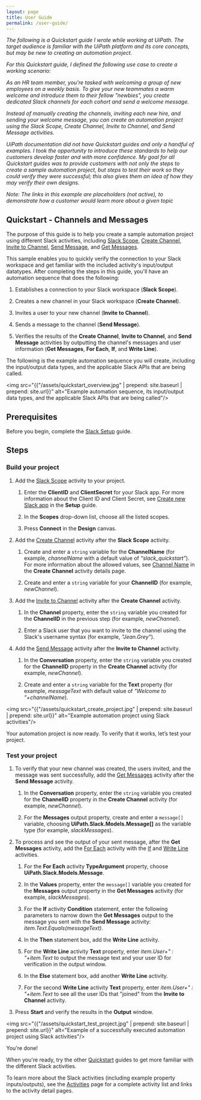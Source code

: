 ```yaml
---
layout: page
title: User Guide
permalink: /user-guide/
---
```


*The following is a Quickstart guide I wrote while working at UiPath. The target audience is familiar with the UiPath platform and its core concepts, but may be new to creating an automation project.*

*For this Quickstart guide, I defined the following use case to create a working scenario:*

*As an HR team member, you're tasked with welcoming a group of new employees on a weekly basis. To give your new teammates a warm welcome and introduce them to their fellow "newbies", you create dedicated Slack channels for each cohort and send a welcome message.*

*Instead of manually creating the channels, inviting each new hire, and sending your welcome message, you can create an automation project using the Slack Scope, Create Channel, Invite to Channel, and Send Message activities.*

*UiPath documentation did not have Quickstart guides and only a handful of examples. I took the opportunity to introduce these standards to help our customers develop faster and with more confidence. My goal for all Quickstart guides was to provide customers with not only the steps to create a sample automation project, but steps to test their work so they could verify they were successful; this also gives them an idea of how they may verify their own designs.*

*Note: The links in this example are placeholders (not active), to demonstrate how a customer would learn more about a given topic*

## Quickstart - Channels and Messages

The purpose of this guide is to help you create a sample automation project using different Slack activities, including [Slack Scope](link), [Create Channel](link), [Invite to Channel](link), [Send Message](link), and [Get Messages](link).

This sample enables you to quickly verify the connection to your Slack workspace and get familiar with the included activity's input/output datatypes. After completing the steps in this guide, you'll have an automation sequence that does the following:

1. Establishes a connection to your Slack workspace (**Slack Scope**).

2. Creates a new channel in your Slack workspace (**Create Channel**).

3. Invites a user to your new channel (**Invite to Channel**).

4. Sends a message to the channel (**Send Message**).

5. Verifies the results of the **Create Channel**, **Invite to Channel**, and **Send Message** activities by outputting the channel's messages and user information (**Get Messages**, **For Each**, **If**, and **Write Line**).

The following is the example automation sequence you will create, including the input/output data types, and the applicable Slack APIs that are being called.

<img src="{{"/assets/quickstart_overview.jpg" | prepend: site.baseurl | prepend: site.url}}" alt="Example automation sequence, its input/output data types, and the applicable Slack APIs that are being called"/>

## Prerequisites

Before you begin, complete the [Slack Setup](link) guide.

## Steps

### Build your project

1. Add the [Slack Scope](link) activity to your project.

    1. Enter the **ClientID** and **ClientSecret** for your Slack app. For more information about the Client ID and Client Secret, see [Create new Slack app](link) in the **Setup** guide.

    2. In the **Scopes** drop-down list, choose all the listed scopes.

    3. Press **Connect** in the **Design** canvas.

2. Add the [Create Channel](link) activity after the **Slack Scope** activity.

    1. Create and enter a `string` variable for the **ChannelName** (for example, *channelName* with a default value of *“slack_quickstart”*). For more information about the allowed values, see [Channel Name](link) in the **Create Channel** activity details page.

    2. Create and enter a `string` variable for your **ChannelID** (for example, *newChannel*).

3. Add the [Invite to Channel](link) activity after the **Create Channel** activity.

    1. In the **Channel** property, enter the `string` variable you created for the **ChannelID** in the previous step (for example, *newChannel*).

    2. Enter a Slack user that you want to invite to the channel using the Slack's username syntax (for example, *"Jean.Grey"*). 

4. Add the [Send Message](link) activity after the **Invite to Channel** activity.

    1. In the **Conversation** property, enter the `string` variable you created for the **ChannelID** property in the **Create Channel** activity (for example, *newChannel*).

    2. Create and enter a `string` variable for the **Text** property (for example, *messageText* with default value of *"Welcome to "+channelName*).

<img src="{{"/assets/quickstart_create_project.jpg" | prepend: site.baseurl | prepend: site.url}}" alt="Example automation project using Slack activities"/>

Your automation project is now ready. To verify that it works, let’s test your project.

### Test your project

1. To verify that your new channel was created, the users invited, and the message was sent successfully, add the [Get Messages](link) activity after the **Send Message** activity.

    1. In the **Conversation** property, enter the `string` variable you created for the **ChannelID** property in the **Create Channel** activity (for example, *newChannel*).

    2. For the **Messages** output property, create and enter a `message[]` variable, choosing **UiPath.Slack.Models.Message[]** as the variable type (for example, *slackMessages*).

2. To process and see the output of your sent message, after the **Get Messages** activity, add the [For Each](link) activity with the [If](link) and [Write Line](link) activities.

    1. For the **For Each** activity **TypeArgument** property, choose **UiPath.Slack.Models.Message**.

    2. In the **Values** property, enter the `message[]` variable you created for the **Messages** output property in the **Get Messages** activity (for example, *slackMessages*).

    3. For the **If** activity **Condition** statement, enter the following parameters to narrow down the **Get Messages** output to the message you sent with the **Send Message** activity: *item.Text.Equals(messageText)*.

    4. In the **Then** statement box, add the **Write Line** activity.

    5. For the **Write Line** activity **Text** property, enter *item.User+" : "+item.Text* to output the message text and your user ID for verification in the output window.

    6. In the **Else** statement box, add another **Write Line** activity.

    7. For the second **Write Line** activity **Text** property, enter *item.User+" : "+item.Text* to see all the user IDs that "joined" from the **Invite to Channel** activity.

3. Press **Start** and verify the results in the **Output** window.

<img src="{{"/assets/quickstart_test_project.jpg" | prepend: site.baseurl | prepend: site.url}}" alt="Example of a successfully executed automation project using Slack activities"/>

You're done!

When you're ready, try the other [Quickstart](link) guides to get more familiar with the different Slack activities.

To learn more about the Slack activities (including example property inputs/outputs), see the [Activities](link) page for a complete activity list and links to the activity detail pages.

